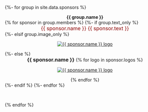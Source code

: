{%- for group in site.data.sponsors %}
<div style="text-align: center;"><strong>{{ group.name }}</strong></div>
{% for sponsor in group.members %}
{%- if group.text_only %}
<div style="text-align: center; font-size: 16px; color: darkred;">{{ sponsor.name }} {{ sponsor.text }}</div>
{%- elsif group.image_only %}
<p style="text-align: center;">
  <a href="{{ sponsor.url }}">
    <img src="{{ sponsor.logo }}" alt="{{ sponsor.name }} logo" width="{{ group.image_width | default: '200px' }}">
  </a>
</p>
{%- else %}
<div style="text-align: center;">
  <span style="font-size: 16px;"><strong>{{ sponsor.name }}</strong></span>
  {% for logo in sponsor.logos %}
  <p style="text-align: center;">
    <a href="{{ logo.url }}">
      <img src="{{ logo.img }}" alt="{{ sponsor.name }} logo" width="{{ sponsor.image_width | default: '200px' }}">
    </a>
  </p>
  {% endfor %}
</div>
{%- endif %}
{%- endfor %}

&nbsp;

{% endfor %}